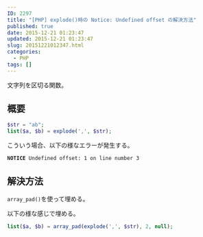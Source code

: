 ```yaml
---
ID: 2297
title: "[PHP] explode()時の Notice: Undefined offset の解決方法"
published: true
date: 2015-12-21 01:23:47
updated: 2015-12-21 01:23:47
slug: 20151221012347.html
categories:
  - PHP
tags: []
---
```


文字列を区切る関数。

<!--more-->

## 概要

```php
$str = "ab";
list($a, $b) = explode(',', $str);
```

こういう場合、以下の様なエラーが発生する。

<pre><code><b>NOTICE</b> Undefined offset: 1 on line number 3</code></pre>

## 解決方法

`array_pad()`を使って埋める。

以下の様な感じで埋める。

```php
list($a, $b) = array_pad(explode(',', $str), 2, null);
```
